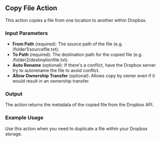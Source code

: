 ## Copy File Action

This action copies a file from one location to another within Dropbox.

### Input Parameters

- **From Path** (required): The source path of the file (e.g. /folder1/sourcefile.txt).
- **To Path** (required): The destination path for the copied file (e.g. /folder2/destinationfile.txt).
- **Auto Rename** (optional): If there's a conflict, have the Dropbox server try to autorename the file to avoid conflict.
- **Allow Ownership Transfer** (optional): Allows copy by owner even if it would result in an ownership transfer.

### Output

The action returns the metadata of the copied file from the Dropbox API.

### Example Usage

Use this action when you need to duplicate a file within your Dropbox storage.